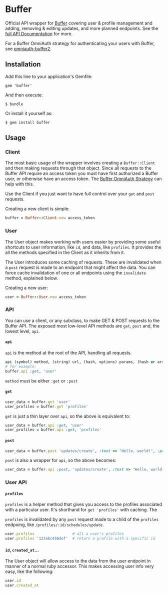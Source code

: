 # Buffer

Official API wrapper for [Buffer](http://bufferapp.com) covering user & profile management and adding, removing & editing updates, and more planned endpoints. See the [full API Documentation](http://bufferapp.com/developers/api/) for more.

For a Buffer OmniAuth strategy for authenticating your users with Buffer, see [omniauth-buffer2](/bufferapp/omniauth-buffer2).

## Installation

Add this line to your application's Gemfile:

    gem 'buffer'

And then execute:

    $ bundle

Or install it yourself as:

    $ gem install buffer

## Usage

### Client

The most basic usage of the wrapper involves creating a `Buffer::Client` and then making requests through that object. Since all requests to the Buffer API require an access token you must have first authorized a Buffer user, or otherwise have an access token. The [Buffer OmniAuth Strategy](http://github.com/bufferapp/omniauth-buffer2) can help with this.

Use the Client if you just want to have full control over your `get` and `post` requests.

Creating a new client is simple:

```ruby
buffer = Buffer::Client.new access_token
```

### User

The User object makes working with users easier by providing some useful shortcuts to user information, like `id`, and data, like `profiles`. It provides the all the methods specified in the Client as it inherits from it.

The User introduces some caching of requests. These are invalidated when a `post` request is made to an endpoint that might affect the data. You can force cache invalidation of one or all endpoints using the `invalidate` method, explained below.

Creating a new user:

```ruby
user = Buffer::User.new access_token
```

### API

You can use a client, or any subclass, to make GET & POST requests to the Buffer API. The exposed most low-level API methods are `get`, `post` and, the lowest level, `api`. 

#### `api`

`api` is the method at the root of the API, handling all requests.

```ruby
api (symbol) method, (string) url, (hash, options) params, (hash or array, optional) data
# for example:
buffer.api :get, 'user'
```

`method` must be either `:get` or `:post`

#### `get`

```ruby
user_data = buffer.get 'user'
user_profiles = buffer.get 'profiles'
```

`get` is just a thin layer over `api`, so the above is equivalent to:

```ruby
user_data = buffer.api :get, 'user'
user_profiles = buffer.api :get, 'profiles'
```

#### `post`

```ruby
user_data = buffer.post 'updates/create', :text => "Hello, world!", :profile_ids => ['123abc456', '789def123']
```

`post` is also a wrapper for `api`, so the above becomes:

```ruby
user_data = buffer.api :post, 'updates/create', :text => "Hello, world!", :profile_ids => ['123abc456', '789def123']
```

### User API

#### `profiles`

`profiles` is a helper method that gives you access to the profiles associated with a particular user. It's shorthand for `get 'profiles'` with caching. The

`profiles` is invalidated by any `post` request made to a child of the `profiles` endpoing, like `/profiles/:id/schedules/update`.

```ruby
user.profiles                 # all a user's profiles
user.profiles '123abc456def'  # return a profile with a specific id
```

#### `id`, `created_at`...

The User object will allow access to the data from the user endpoint in manner of a normal ruby accessor. This makes accessing user info very easy, like the following:

```ruby
user.id
user.created_at
```

